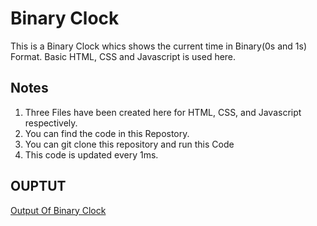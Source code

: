 # Binary Clock
This is a Binary Clock whics shows the current time in Binary(0s and 1s) Format. Basic HTML, CSS and Javascript is used here.

## Notes
1) Three Files have been created here for HTML, CSS, and Javascript respectively.
2) You can find the code in this Repostory.
3) You can git clone this repository and run this Code
4) This code is updated every 1ms.

## OUPTUT
[Output Of Binary Clock](https://github.com/shubhang-d/BinaryClock/assets/143957984/1ca15b67-b165-4889-bd6b-0f3dbf053102)
